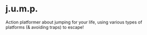 # j.u.m.p.
Action platformer about jumping for your life, using various types of platforms  (&amp; avoiding traps) to escape!
